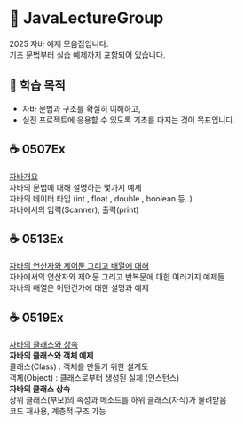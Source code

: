 # 🍵 JavaLectureGroup
2025 자바 예제 모음집입니다.<br>
기초 문법부터 실습 예제까지 포함되어 있습니다.

## 🧭 학습 목적

- 자바 문법과 구조를 확실히 이해하고,  
- 실전 프로젝트에 응용할 수 있도록 기초를 다지는 것이 목표입니다.

## ☕ 0507Ex
[자바개요](https://gold-century-3b0.notion.site/43-JAVA-05-07-9-1ec3bfade93280a9818ac99e6a65fb0e)</br>
자바의 문법에 대해 설명하는 몇가지 예제</br>
자바의 데이터 타입 (int , float , double , boolean 등..)</br>
자바에서의 입력(Scanner), 출력(print)</br>

## ☕ 0513Ex
[자바의 연산자와 제어문 그리고 배열에 대해](https://gold-century-3b0.notion.site/46-JAVA-05-13-10-1f23bfade93280a4b51efd11189b8a05)</br>
자바에서의 연산자와 제어문 그리고 반복문에 대한 여러가지 예제들<br>
자바의 배열은 어떤건가에 대한 설명과 예제</br>

## ☕ 0519Ex
[자바의 클래스와 상속](https://gold-century-3b0.notion.site/JAVA-05-19-11-1f83bfade93280ffb7c3d42a6188f456)</br>
<strong>자바의 클래스와 객체 예제</strong></br>
클래스(Class) : 객체를 만들기 위한 설계도</br>
객체(Object) : 클래스로부터 생성된 실체 (인스턴스)</br>
<strong>자바의 클래스 상속</strong></br>
상위 클래스(부모)의 속성과 메소드를 하위 클래스(자식)가 물려받음</br>
코드 재사용, 계층적 구조 가능</br>
